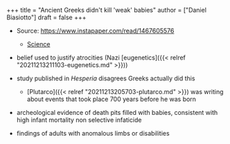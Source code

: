 +++
title = "Ancient Greeks didn't kill 'weak' babies"
author = ["Daniel Biasiotto"]
draft = false
+++

-   Source: <https://www.instapaper.com/read/1467605576>
    -   [Science](https://www.science.org/content/article/ancient-greeks-didn-t-kill-weak-babies-new-study-argues)

-   belief used to justify atrocities (Nazi [eugenetics]({{< relref "20211213211103-eugenetics.md" >}}))

-   study published in _Hesperia_ disagrees Greeks actually did this
    -   [Plutarco]({{< relref "20211213205703-plutarco.md" >}}) was writing about events that took place 700 years before he was born
-   archeological evidence of death pits  filled with babies, consistent with high infant mortality non selective infaticide
-   findings of adults with anomalous limbs or disabilities
